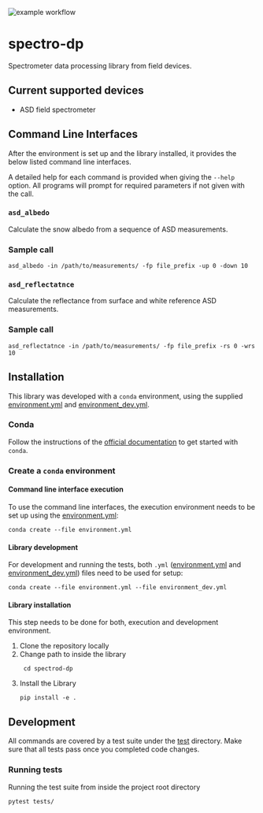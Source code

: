 ![example workflow](https://github.com/UofU-Cryosphere/spectro-dp/actions/workflows/pytest_flake8.yml/badge.svg)

# spectro-dp
Spectrometer data processing library from field devices.

## Current supported devices
* ASD field spectrometer

## Command Line Interfaces
After the environment is set up and the library installed, it provides the
below listed command line interfaces. 

A detailed help for each command is provided when giving the `--help` option.
All programs will prompt for required parameters if not given with the call.

### `asd_albedo`
Calculate the snow albedo from a sequence of ASD measurements.

### Sample call
```shell
asd_albedo -in /path/to/measurements/ -fp file_prefix -up 0 -down 10
```

### `asd_reflectatnce`
Calculate the reflectance from surface and white reference ASD measurements. 

### Sample call
```shell
asd_reflectatnce -in /path/to/measurements/ -fp file_prefix -rs 0 -wrs 10
```

## Installation
This library was developed with a `conda` environment,
using the supplied [environment.yml](./environment.yml) and 
[environment_dev.yml](./environment_dev.yml).

### Conda
Follow the instructions of the 
[official documentation](https://docs.conda.io/projects/conda/en/latest/user-guide/install/index.html) 
to get started with `conda`.

### Create a `conda` environment
#### Command line interface execution
To use the command line interfaces, the execution environment needs to be set
up using the [environment.yml](./environment.yml):
```shell
conda create --file environment.yml
```

#### Library development
For development and running the tests, both `.yml` 
([environment.yml](./environment.yml) and [environment_dev.yml](./environment_dev.yml)) 
files need to be used for setup:
```shell
conda create --file environment.yml --file environment_dev.yml
```

#### Library installation
This step needs to be done for both, execution and development environment.

1. Clone the repository locally
2. Change path to inside the library
   ```shell
    cd spectrod-dp
   ```
3. Install the Library
    ```shell
    pip install -e .
   ```
   
## Development
All commands are covered by a test suite under the [test](./tests) directory.
Make sure that all tests pass once you completed code changes.

### Running tests
Running the test suite from inside the project root directory
```shell
pytest tests/
```